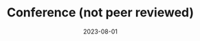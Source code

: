 ---
layout: post
category: conference
title: "Conference (not peer reviewed)"
date: 2023-08-01
description: "<u><b>Yuko Nakagi</b></u>, Shinji Nishimoto, Yu Takagi<br /><b>Spatial Representation in the Human Brain during Group Activity</b><br /><i>Neuro2023</i>, Sendai, Japan, August 2023<br />"
github_url: 
img_url: 
---